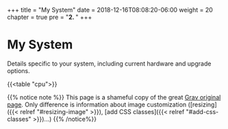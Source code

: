 +++
title = "My System"
date = 2018-12-16T08:08:20-06:00
weight = 20
chapter = true
pre = "<b>2. </b>"
+++

# My System

Details specific to your system, including current hardware and upgrade options.

{{<table "cpu">}}

{{% notice note %}}
This page is a shameful copy of the great [Grav original page](http://learn.getgrav.org/content/markdown).
Only difference is information about image customization ([resizing]({{< relref "#resizing-image" >}}), [add CSS classes]({{< relref "#add-css-classes" >}})...)
{{% /notice%}}

